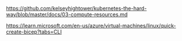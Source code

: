 https://github.com/kelseyhightower/kubernetes-the-hard-way/blob/master/docs/03-compute-resources.md

https://learn.microsoft.com/en-us/azure/virtual-machines/linux/quick-create-bicep?tabs=CLI